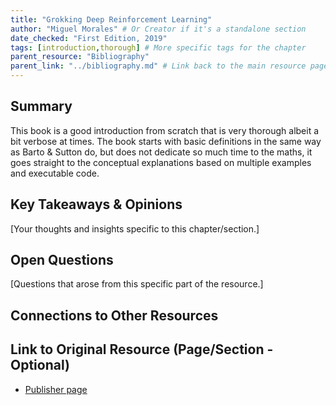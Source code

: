 ```yaml
---
title: "Grokking Deep Reinforcement Learning"
author: "Miguel Morales" # Or Creator if it's a standalone section
date_checked: "First Edition, 2019"
tags: [introduction,thorough] # More specific tags for the chapter
parent_resource: "Bibliography"
parent_link: "../bibliography.md" # Link back to the main resource page
---
```


## Summary

This book is a good introduction from scratch that is very thorough albeit a bit verbose at times.
The book starts with basic definitions in the same way as Barto & Sutton do, but does not dedicate so much time to the maths, it goes straight to the conceptual explanations based on multiple examples and executable code.

## Key Takeaways & Opinions

[Your thoughts and insights specific to this chapter/section.]

## Open Questions

[Questions that arose from this specific part of the resource.]

## Connections to Other Resources


## Link to Original Resource (Page/Section - Optional)

* [Publisher page](https://www.manning.com/books/grokking-deep-reinforcement-learning)
